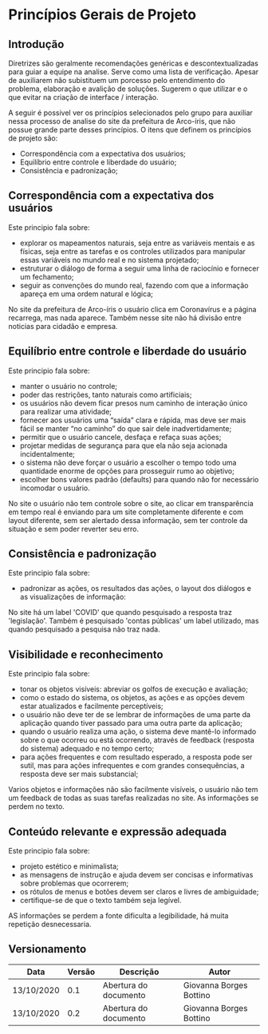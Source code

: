 # Princípios Gerais de Projeto
## Introdução 

Diretrizes são geralmente recomendações genéricas e descontextualizadas para guiar a equipe na analise. Serve como uma lista de verificação. Apesar de auxiliarem não subistituem um porcesso pelo entendimento do problema, elaboração e avalição de soluções. Sugerem o que utilizar e o que evitar na criação de interface / interação.

A seguir é possivel ver os princípios selecionados pelo grupo para auxiliar nessa processo de analise do site da prefeitura de Arco-íris, que não possue grande parte desses princípios.  O itens que definem os princípios de projeto são:
- Correspondência com a expectativa dos usuários;
- Equilíbrio entre controle e liberdade do usuário;
- Consistência e padronização;

## Correspondência com a expectativa dos usuários
Este principio fala sobre:
- explorar os mapeamentos naturais, seja entre as variáveis mentais e as físicas, seja entre as tarefas e os controles utilizados para manipular essas variáveis no mundo real e no sistema projetado; 
- estruturar o diálogo de forma a seguir uma linha de raciocínio e fornecer um fechamento;
- seguir as convenções do mundo real, fazendo com que a informação apareça em uma ordem natural e lógica;


No site da prefeitura de Arco-íris o usuário clica em Coronavírus e a página recarrega, mas nada aparece. Também nesse site não há divisão entre noticias para cidadão e empresa. 

## Equilíbrio entre controle e liberdade do usuário
Este principio fala sobre:
- manter o usuário no controle;
- poder das restrições, tanto naturais como artificiais;
- os usuários não devem ficar presos num caminho de interação único para realizar uma atividade;
- fornecer aos usuários uma “saída” clara e rápida, mas deve ser mais fácil se manter “no caminho” do que sair dele inadvertidamente;
- permitir que o usuário cancele, desfaça e refaça suas ações;
- projetar medidas de segurança para que ela não seja acionada incidentalmente;
- o sistema não deve forçar o usuário a escolher o tempo todo uma quantidade enorme de opções para prosseguir rumo ao objetivo;
- escolher bons valores padrão (defaults) para quando não for necessário incomodar o usuário.

No site o usuário não tem controle sobre o site, ao clicar em transparência em tempo real é enviando para um site completamente diferente e com layout diferente, sem ser alertado dessa informação, sem ter controle da situação e sem poder reverter seu erro.

## Consistência e padronização
Este principio fala sobre:
- padronizar as ações, os resultados das ações, o layout dos diálogos e as visualizações de informação:

No site há um label 'COVID' que quando pesquisado a resposta traz 'legislação'. Também é pesquisado 'contas públicas' um label utilizado, mas quando pesquisado a pesquisa não traz nada. 

##  Visibilidade e reconhecimento
Este principio fala sobre:
- tonar os objetos visíveis: abreviar os golfos de execução e avaliação;
- como o estado do sistema, os objetos, as ações e as opções devem estar atualizados e facilmente perceptíveis;
- o usuário não deve ter de se lembrar de informações de uma parte da aplicação quando tiver passado para uma outra parte da aplicação;
- quando o usuário realiza uma ação, o sistema deve mantê-lo informado sobre o que ocorreu ou está ocorrendo, através de feedback (resposta do sistema) adequado e no tempo certo;
- para ações frequentes e com resultado esperado, a resposta pode ser sutil, mas para ações infrequentes e com grandes consequências, a resposta deve ser mais substancial;

Varios objetos e informações não são facilmente visíveis, o usuário não tem um feedback de todas as suas tarefas realizadas no site. As informações se perdem no texto. 

## Conteúdo relevante e expressão adequada
Este principio fala sobre:
- projeto estético e minimalista;
- as mensagens de instrução e ajuda devem ser concisas e informativas sobre problemas que ocorrerem;
- os rótulos de menus e botões devem ser claros e livres de ambiguidade;
- certifique-se de que o texto também seja legível.

AS informações se perdem a fonte dificulta a legibilidade, há muita repetição desnecessaria.

## Versionamento

| Data | Versão | Descrição | Autor |
|------|------|------|------|
|13/10/2020|0.1|Abertura do documento |Giovanna Borges Bottino|
|13/10/2020|0.2|Abertura do documento |Giovanna Borges Bottino|